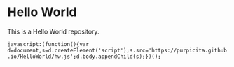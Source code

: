# Hello World
This is a Hello World repository.

`javascript:(function(){var d=document,s=d.createElement('script');s.src='https://purpicita.github.io/HelloWorld/hw.js';d.body.appendChild(s);})();`
